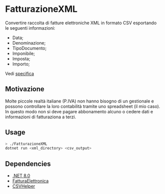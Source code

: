 # FatturazioneXML
Convertire raccolta di fatture elettroniche XML in formato CSV esportando le seguenti informazioni:
- Data;
- Denominazione;
- TipoDocumento;
- Imponibile;
- Imposta;
- Importo;

Vedi [specifica](./FatturaRidotta.cs)

## Motivazione
Molte piccole realtà italiane (P.IVA) non hanno bisogno di un gestionale e possono controllare la loro contabilità tramite uno spreadsheet (il mio caso). In questo modo non si deve pagare abbonamento alcuno o cedere dati e informazioni di fatturaziona a terzi. 

## Usage 
```bash
> ./FatturazioneXML
dotnet run <xml_directory> <csv_output>
```

## Dependencies
- [.NET 8.0](https://dotnet.microsoft.com/it-it/download/dotnet/8.0)
- [FatturaElettronica](https://github.com/FatturaElettronica/FatturaElettronica.NET)
- [CSVHelper](https://github.com/JoshClose/CsvHelper)